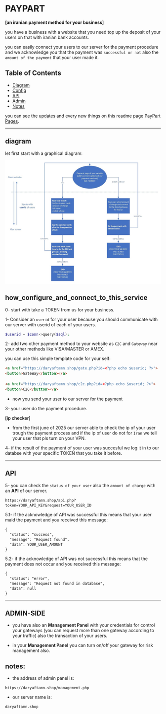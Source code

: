 # PAYPART

**[an iranian payment method for your business]**

you have a business with a website that you need top up the deposit of your users on that with iranian bank accounts.

you can easily connect your users to our server for the payment procedure and we acknowledge you that the payment
was `successful or not` also the `amount of the payment` that your user made it.

## Table of Contents
- [Diagram](#diagram)
- [Config](#how_configure_and_connect_to_this_service)
- [API](#API)
- [Admin](#ADMIN-SIDE)
- [Notes](#notes)

you can see the updates and every new things on this readme page [PayPart Pages](https://github.com/ataeiamirhosein/paypart).

--------------------------------------------------------------------

## diagram
let first start with a graphical diagram:

![paypart diagram](https://github.com/ataeiamirhosein/paypart/blob/main/assets/images/Paypart.jpg)

## how_configure_and_connect_to_this_service

0- start with take a TOKEN from us for your business.

1- Consider an `userid` for your user because you should communicate with our server with userid of each of your users.

```PHP
$userid = $conn->query($sql);
```
2- add two other payment method to your website as `C2C` and `Gateway` near your other methods like VISA/MASTER or AMEX.

you can use this simple template code for your self:

```HTML
<a href="https://daryaftamn.shop/gate.php?id=<?php echo $userid; ?>">
<button>GateWay</button></a>

<a href="https://daryaftamn.shop/c2c.php?id=<?php echo $userid; ?>">
<button>C2C</button></a>
```
- now you send your user to our server for the payment

3- your user do the payment procedure.

**[ip checker]**
- from the first june of 2025 our server able to check the ip of your user trough the payment process and if the ip of user do not for `Iran` we tell your user that pls turn on your VPN.

4- if the result of the payment of your user was succesful we log it in to our databse with your specific TOKEN that you take it before.

--------------------------------------------------------------------

## API

5- you can check the `status of your user` also the `amount of charge` with an **API** of our server.

```
https://daryaftamn.shop/api.php?token=YOUR_API_KEY&request=YOUR_USER_ID
```

5.1- if the acknowledge of API was successful this means that your user maid the payment and you received this message:
```
{
  "status": "success",
  "message": "Request found",
  "data": YOUR_USER_AMOUNT
}
```
5.2- if the acknowledge of API was not successful this means that the payment does not occur and you received this message:
```
{
  "status": "error",
  "message": "Request not found in database",
  "data": null
}
```

--------------------------------------------------------------------

## ADMIN-SIDE

- you have also an **Management Panel** with your credentials for control your gateways (you can request more than one gateway according to your traffic) also the transaction of your users.

- in your **Management Panel** you can turn on/off your gateway for risk management also.

## notes:

- the address of admin panel is:

```
https://daryaftamn.shop/management.php
```

- our server name is:

```
daryaftamn.shop
```
